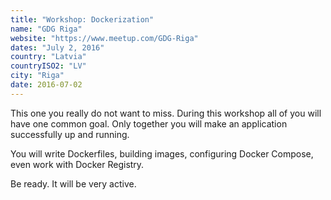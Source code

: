 ```yaml
---
title: "Workshop: Dockerization"
name: "GDG Riga"
website: "https://www.meetup.com/GDG-Riga"
dates: "July 2, 2016"
country: "Latvia"
countryISO2: "LV"
city: "Riga"
date: 2016-07-02
---
```


This one you really do not want to miss. During this workshop all of you will have one common goal. Only together you will make an application successfully up and running.

You will write Dockerfiles, building images, configuring Docker Compose, even work with Docker Registry.

Be ready. It will be very active.
